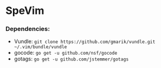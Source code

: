 SpeVim
======

### Dependencies:

* Vundle: `git clone https://github.com/gmarik/vundle.git ~/.vim/bundle/vundle`
* gocode: `go get -u github.com/nsf/gocode`
* gotags: `go get -u github.com/jstemmer/gotags`

